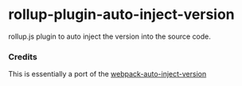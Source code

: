# rollup-plugin-auto-inject-version
rollup.js plugin to auto inject the version into the source code. 

### Credits
This is essentially a port of the [webpack-auto-inject-version](https://github.com/radswiat/webpack-auto-inject-version)
